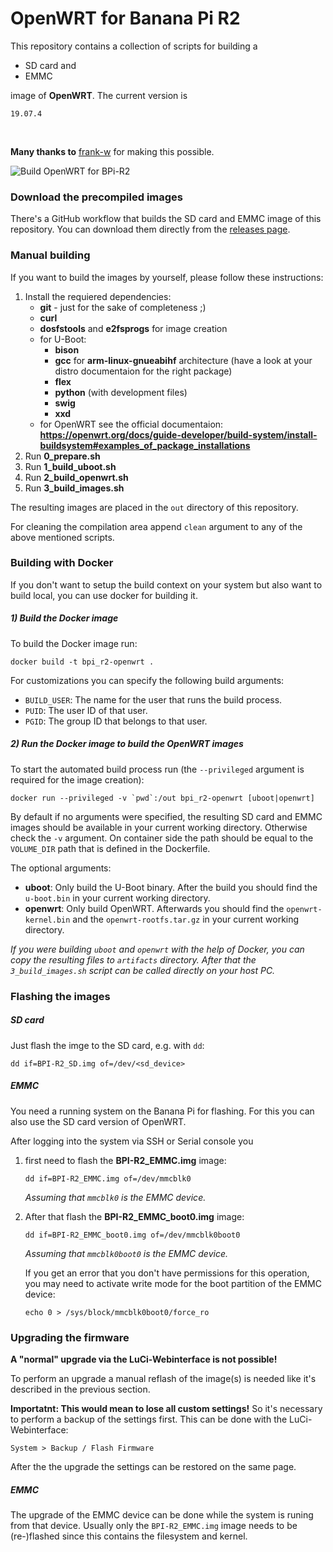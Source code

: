 # OpenWRT for Banana Pi R2

This repository contains a collection of scripts for building a
 - SD card and
 - EMMC

image of **OpenWRT**. The current version is

    19.07.4

</br>

**Many thanks to** [frank-w](https://github.com/frank-w) for making this possible.

![Build OpenWRT for BPi-R2](https://github.com/mammo0/openwrt-bpi-r2/workflows/Build%20OpenWRT%20for%20BPi-R2/badge.svg)



### Download the precompiled images
There's a GitHub workflow that builds the SD card and EMMC image of this repository. You can download them directly from the [releases page](https://github.com/mammo0/openwrt-bpi-r2/releases).



### Manual building
If you want to build the images by yourself, please follow these instructions:

1. Install the requiered dependencies:
    - **git** - just for the sake of completeness ;)
    - **curl**
    - **dosfstools** and **e2fsprogs** for image creation
    - for U-Boot:
        - **bison**
        - **gcc** for **arm-linux-gnueabihf** architecture (have a look at your distro documentaion for the right package)
        - **flex**
        - **python** (with development files)
        - **swig**
        - **xxd**
    - for OpenWRT see the official documentaion: **https://openwrt.org/docs/guide-developer/build-system/install-buildsystem#examples_of_package_installations**
2. Run **0_prepare.sh**
3. Run **1_build_uboot.sh**
3. Run **2_build_openwrt.sh**
4. Run **3_build_images.sh**

The resulting images are placed in the `out` directory of this repository.

For cleaning the compilation area append `clean` argument to any of the above mentioned scripts.



### Building with Docker
If you don't want to setup the build context on your system but also want to build local, you can use docker for building it.

##### 1) Build the Docker image
To build the Docker image run:
```shell
docker build -t bpi_r2-openwrt .
```
For customizations you can specify the following build arguments:
- `BUILD_USER`: The name for the user that runs the build process.
- `PUID`: The user ID of that user.
- `PGID`: The group ID that belongs to that user.

##### 2) Run the Docker image to build the OpenWRT images
To start the automated build process run (the `--privileged` argument is required for the image creation):
```shell
docker run --privileged -v `pwd`:/out bpi_r2-openwrt [uboot|openwrt]
```
By default if no arguments were specified, the resulting SD card and EMMC images should be available in your current working directory. Otherwise check the `-v` argument. On container side the path should be equal to the `VOLUME_DIR` path that is defined in the Dockerfile.

The optional arguments:
- **uboot**: Only build the U-Boot binary. After the build you should find the `u-boot.bin` in your current working directory.
- **openwrt**: Only build OpenWRT. Afterwards you should find the `openwrt-kernel.bin` and the `openwrt-rootfs.tar.gz` in your current working directory.

*If you were building `uboot` and `openwrt` with the help of Docker, you can copy the resulting files to `artifacts` directory. After that the `3_build_images.sh` script can be called directly on your host PC.*



### Flashing the images

##### SD card
Just flash the imge to the SD card, e.g. with `dd`:

```shell
dd if=BPI-R2_SD.img of=/dev/<sd_device>
```

##### EMMC
You need a running system on the Banana Pi for flashing. For this you can also use the SD card version of OpenWRT.

After logging into the system via SSH or Serial console you
1. first need to flash the **BPI-R2_EMMC.img** image:
    ```shell
    dd if=BPI-R2_EMMC.img of=/dev/mmcblk0
    ```
    *Assuming that `mmcblk0` is the EMMC device.*

2. After that flash the **BPI-R2_EMMC_boot0.img** image:
    ```shell
    dd if=BPI-R2_EMMC_boot0.img of=/dev/mmcblk0boot0
    ```
    *Assuming that `mmcblk0boot0` is the EMMC device.*

    If you get an error that you don't have permissions for this operation, you may need to activate write mode for the boot partition of the EMMC device:
    ```shell
    echo 0 > /sys/block/mmcblk0boot0/force_ro
    ```



### Upgrading the firmware
**A "normal" upgrade via the LuCi-Webinterface is not possible!**

To perform an upgrade a manual reflash of the image(s) is needed like it's described in the previous section.

**Importatnt: This would mean to lose all custom settings!** So it's necessary to perform a backup of the settings first. This can be done with the LuCi-Webinterface:

    System > Backup / Flash Firmware

After the the upgrade the settings can be restored on the same page.


##### EMMC
The upgrade of the EMMC device can be done while the system is runing from that device. Usually only the `BPI-R2_EMMC.img` image needs to be (re-)flashed since this contains the filesystem and kernel.
